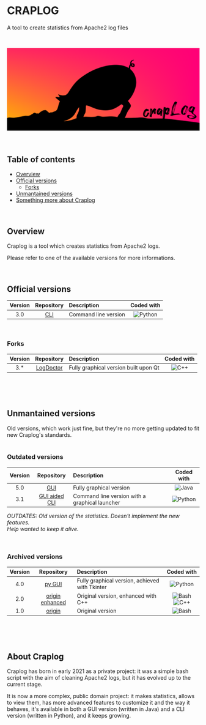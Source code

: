 # CRAPLOG
A tool to create statistics from Apache2 log files

<br/>

![logo](https://raw.githubusercontent.com/elB4RTO/screenshots/main/Craplog/craplogo.png)

<br/>

## Table of contents

- [Overview](#overview)
- [Official versions](#official-versions)
  - [Forks](#forks)
- [Unmantained versions](#unmantained-versions)
- [Something more about Craplog](#about-craplog)

<br/>

## Overview

Craplog is a tool which creates statistics from Apache2 logs.

Please refer to one of the available versions for more informations.

<br/>

## Official versions

| Version | Repository | Description | Coded with |
| :-----: | :--------: | :---------- | :--------: |
| 3.0 | [CLI](https://github.com/elB4RTO/craplog-fullCLI) | Command line version | ![Python](https://img.shields.io/badge/%20-Python-3572A5) |

<br/>

### Forks

| Version | Repository | Description | Coded with |
| :-----: | :--------: | :---------- | :--------: |
| 3.* | [LogDoctor](https://github.com/elB4RTO/LogDoctor) | Fully graphical version built upon Qt | ![C++](https://img.shields.io/badge/%20-C++-f34b7d)     |

<br/><br/><br/>

## Unmantained versions

Old versions, which work just fine, but they're no more getting updated to fit new Craplog's standards.<br/><br/>

### Outdated versions

| Version | Repository | Description | Coded with |
| :-: | :------------: | :---------- | :--------: |
| 5.0 | [GUI](https://github.com/elB4RTO/craplog-fullGUI) | Fully graphical version | ![Java](https://img.shields.io/badge/%20-Java-b07219) |
| 3.1 | [GUI aided CLI](https://github.com/elB4RTO/craplog-GUIaidedCLI) | Command line version with a graphical launcher | ![Python](https://img.shields.io/badge/%20-Python-3572A5) |

*OUTDATES: Old version of the statistics. Doesn't implement the new features.<br>
Help wanted to keep it alive.*

<br/>

### Archived versions

| Version | Repository | Description | Coded with |
| :-----: | :--------: | :---------- | :--------: |
| 4.0 | [py GUI](https://github.com/elB4RTO/craplog-pyGUI) | Fully graphical version, achieved with Tkinter | ![Python](https://img.shields.io/badge/%20-Python-3572A5) |
| 2.0 | [origin enhanced](https://github.com/elB4RTO/craplog-originEnhanced) | Original version, enhanced with C++ | ![Bash](https://img.shields.io/badge/%20-Bash-89e051) ![C++](https://img.shields.io/badge/%20-C++-f34b7d) |
| 1.0 | [origin](https://github.com/elB4RTO/craplog-origin) | Original version | ![Bash](https://img.shields.io/badge/%20-Bash-89e051) |

<br/><br/><br/>

## About Craplog

Craplog has born in early 2021 as a private project: it was a simple bash script with the aim of cleaning Apache2 logs, but it has evolved up to the current stage.

It is now a more complex, public domain project: it makes statistics, allows to view them, has more advanced features to customize it and the way it behaves, it's available in both a GUI version (written in Java) and a CLI version (written in Python), and it keeps growing.

<br/>
